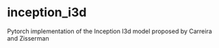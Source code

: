 # inception_i3d
Pytorch implementation of the Inception I3d model proposed by Carreira and Zisserman
